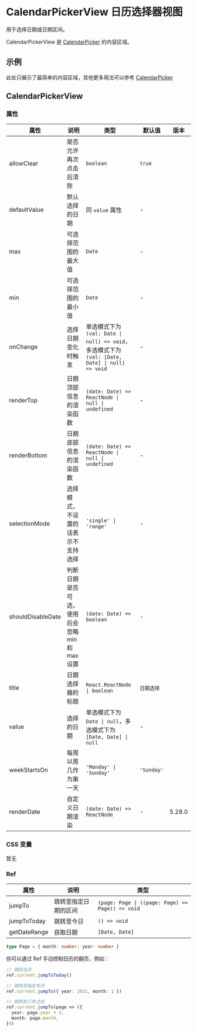 # CalendarPickerView 日历选择器视图 <Experimental></Experimental>

用于选择日期或日期区间。

CalendarPickerView 是 [CalendarPicker](/zh/components/calendar-picker) 的内容区域。

## 示例

此处只展示了最简单的内容区域，其他更多用法可以参考 [CalendarPicker](/zh/components/calendar-picker)

<code src="./demos/demo1.tsx"></code>

## CalendarPickerView

### 属性

| 属性 | 说明 | 类型 | 默认值 | 版本 |
| --- | --- | --- | --- | --- |
| allowClear | 是否允许再次点击后清除 | `boolean` | `true` |
| defaultValue | 默认选择的日期 | 同 `value` 属性 | - |
| max | 可选择范围的最大值 | `Date` | - |
| min | 可选择范围的最小值 | `Date` | - |
| onChange | 选择日期变化时触发 | 单选模式下为 `(val: Date \| null) => void`，多选模式下为 `(val: [Date, Date] \| null) => void` | - |
| renderTop | 日期顶部信息的渲染函数 | `(date: Date) => ReactNode \| null \| undefined` | - |
| renderBottom | 日期底部信息的渲染函数 | `(date: Date) => ReactNode \| null \| undefined` | - |
| selectionMode | 选择模式，不设置的话表示不支持选择 | `'single' \| 'range'` | - |
| shouldDisableDate | 判断日期是否可选，使用后会忽略 min 和 max 设置 | `(date: Date) => boolean` | - |
| title | 日期选择器的标题 | `React.ReactNode \| boolean` | `日期选择` |
| value | 选择的日期 | 单选模式下为 `Date \| null`，多选模式下为 `[Date, Date] \| null` | - |
| weekStartsOn | 每周以周几作为第一天 | `'Monday' \| 'Sunday'` | `'Sunday'` |
| renderDate | 自定义日期渲染 | `(date: Date) => ReactNode` | - | 5.28.0 |

### CSS 变量

暂无

### Ref

| 属性 | 说明 | 类型 |
| --- | --- | --- |
| jumpTo | 跳转至指定日期的区间 | `(page: Page \| ((page: Page) => Page)) => void` |
| jumpToToday | 跳转至今日 | `() => void` |
| getDateRange | 获取日期 | `[Date, Date]` |

```ts
type Page = { month: number; year: number }
```

你可以通过 Ref 手动控制日历的翻页，例如：

```ts
// 跳回当月
ref.current.jumpToToday()

// 跳转至指定年月
ref.current.jumpTo({ year: 2021, month: 1 })

// 跳转到三年之后
ref.current.jumpTo(page => ({
  year: page.year + 3,
  month: page.month,
}))
```
